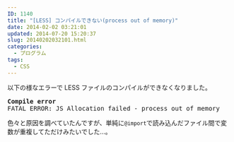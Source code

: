 ```yaml
---
ID: 1140
title: "[LESS] コンパイルできない(process out of memory)"
date: 2014-02-02 03:21:01
updated: 2014-07-20 15:20:37
slug: 20140202032101.html
categories:
  - プログラム
tags:
  - CSS
---
```


以下の様なエラーで LESS ファイルのコンパイルができなくなりました。

<pre><b>Compile error</b>
FATAL ERROR: JS Allocation failed - process out of memory</pre>
<!--more-->

色々と原因を調べていたんですが、単純に<code>@import</code>で読み込んだファイル間で変数が重複してただけみたいでした…。
